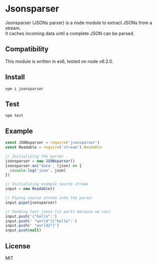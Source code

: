 # Jsonsparser

Jsonsparser (JSONs parser) is a node module to extract JSONs from a stream.  
It caches incoming data until a complete JSON can be parsed.  

## Compatibility

This module is written in es6, tested on node v6.2.0.

## Install

```
npm i jsonsparser
```

## Test

```
npm test
```

## Example

```javascript
const JSONsparser = require('jsonsparser')
const Readable = require('stream').Readable

// Initializing the parser
jsonsparser = new JSONsparser()
jsonsparser.on('data', (json) => {
  console.log('json', json)
})

// Initializing example source stream
input = new Readable()

// Piping source stream into the parser
input.pipe(jsonsparser)

// Sending test jsons (in parts because we can)
input.push('{"hello":')
input.push(' "world"}{"hello":')
input.push(' "world2"}')
input.push(null)
```

## License

MIT
